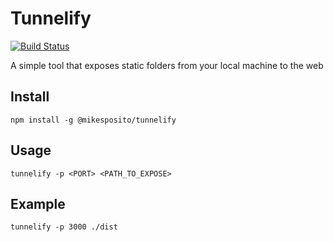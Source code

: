 # Tunnelify

[![Build Status](https://www.travis-ci.com/mikesposito/tunnelify.svg?branch=master)](https://www.travis-ci.com/mikesposito/tunnelify)

A simple tool that exposes static folders from your local machine to the web

## Install
`npm install -g @mikesposito/tunnelify`

## Usage
`tunnelify -p <PORT> <PATH_TO_EXPOSE>`

## Example
`tunnelify -p 3000 ./dist`
